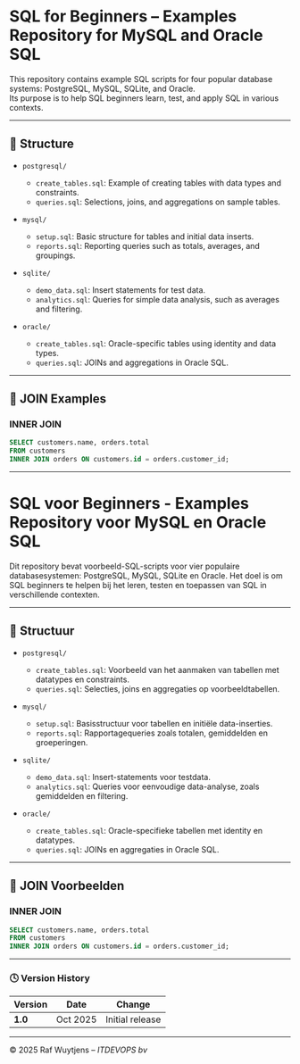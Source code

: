 # SQL for Beginners – Examples Repository for MySQL and Oracle SQL

This repository contains example SQL scripts for four popular database systems: PostgreSQL, MySQL, SQLite, and Oracle.  
Its purpose is to help SQL beginners learn, test, and apply SQL in various contexts.

---

## 📁 Structure

- `postgresql/`
  - `create_tables.sql`: Example of creating tables with data types and constraints.
  - `queries.sql`: Selections, joins, and aggregations on sample tables.

- `mysql/`
  - `setup.sql`: Basic structure for tables and initial data inserts.
  - `reports.sql`: Reporting queries such as totals, averages, and groupings.

- `sqlite/`
  - `demo_data.sql`: Insert statements for test data.
  - `analytics.sql`: Queries for simple data analysis, such as averages and filtering.

- `oracle/`
  - `create_tables.sql`: Oracle-specific tables using identity and data types.
  - `queries.sql`: JOINs and aggregations in Oracle SQL.

---

## 🔗 JOIN Examples

### INNER JOIN
```sql
SELECT customers.name, orders.total
FROM customers
INNER JOIN orders ON customers.id = orders.customer_id;
```
---

# SQL voor Beginners - Examples Repository voor MySQL en Oracle SQL

Dit repository bevat voorbeeld-SQL-scripts voor vier populaire databasesystemen: PostgreSQL, MySQL, SQLite en Oracle. 
Het doel is om SQL beginners te helpen bij het leren, testen en toepassen van SQL in verschillende contexten.

---

## 📁 Structuur

- `postgresql/`
  - `create_tables.sql`: Voorbeeld van het aanmaken van tabellen met datatypes en constraints.
  - `queries.sql`: Selecties, joins en aggregaties op voorbeeldtabellen.

- `mysql/`
  - `setup.sql`: Basisstructuur voor tabellen en initiële data-inserties.
  - `reports.sql`: Rapportagequeries zoals totalen, gemiddelden en groeperingen.

- `sqlite/`
  - `demo_data.sql`: Insert-statements voor testdata.
  - `analytics.sql`: Queries voor eenvoudige data-analyse, zoals gemiddelden en filtering.

- `oracle/`
  - `create_tables.sql`: Oracle-specifieke tabellen met identity en datatypes.
  - `queries.sql`: JOINs en aggregaties in Oracle SQL.
  
---

## 🔗 JOIN Voorbeelden

### INNER JOIN
```sql
SELECT customers.name, orders.total
FROM customers
INNER JOIN orders ON customers.id = orders.customer_id;
```
---

### 🕓 Version History
| Version | Date | Change |
|--------|--------|------------|
| **1.0** | Oct 2025 | Initial release |

---

© 2025 Raf Wuytjens – *ITDEVOPS bv*
